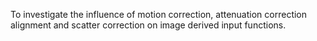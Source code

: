 To investigate the influence of motion correction, attenuation correction alignment and scatter correction on image derived input functions.
